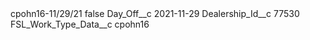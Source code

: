 <?xml version="1.0" encoding="UTF-8"?>
<CustomMetadata xmlns="http://soap.sforce.com/2006/04/metadata" xmlns:xsi="http://www.w3.org/2001/XMLSchema-instance" xmlns:xsd="http://www.w3.org/2001/XMLSchema">
    <label>cpohn16-11/29/21</label>
    <protected>false</protected>
    <values>
        <field>Day_Off__c</field>
        <value xsi:type="xsd:date">2021-11-29</value>
    </values>
    <values>
        <field>Dealership_Id__c</field>
        <value xsi:type="xsd:string">77530</value>
    </values>
    <values>
        <field>FSL_Work_Type_Data__c</field>
        <value xsi:type="xsd:string">cpohn16</value>
    </values>
</CustomMetadata>

